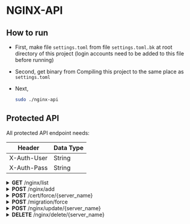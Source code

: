 # NGINX-API

## How to run

- First, make file `settings.toml` from file `settings.toml.bk` at root directory of this project (login accounts need to be added to this file before running)

- Second, get binary from Compiling this project to the same place as `settings.toml`

- Next,
  ```bash
  sudo ./nginx-api
  ```

</details>

## Protected API

All protected API endpoint needs:

| Header      | Data Type |
| ----------- | --------- |
| X-Auth-User | String    |
| X-Auth-Pass | String    |

<details close="close">
<summary><b>GET</b> /nginx/list</summary>

---

| Header | Data Type |
| ------ | --------- |
| None   | None      |

Body

```json

```

Response 200

```json
{
  "code": 200,
  "message": [
    {
      "server_name": "tellsela.com",
      "target_site": "http://koompi.com",
      "feature": "Proxy"
    },
    {
      "server_name": "selatell.com",
      "target_site": "http://koompi.com",
      "feature": "Redirect"
    }
  ]
}
```

| Error | Body                   |
| ----- | ---------------------- |
| 400   | actual_error_goes_here |
| 500   | actual_error_goes_here |

---

</details>

<details close="close">
<summary><b>POST</b> /nginx/add</summary>

---

| Header | Data Type |
| ------ | --------- |
| None   | None      |

Body

Use either appropriately

```json
{
  "server_name": "forwarder.koompi.com",
  "target_site": "http://localhost:8070",
  "feature": "Redirect"
}
```

**or**

```json
{
  "server_name": "forwarder.koompi.com",
  "target_site": [
    "http://localhost:8080",
    "http://localhost:8090",
    "http://localhost:8070"
  ],
  "feature": "Proxy"
}
```

| Variable    | Data Type                                                                                                                                                              |
| ----------- | ---------------------------------------------------------------------------------------------------------------------------------------------------------------------- |
| server_name | String: eg. rithy.org                                                                                                                                                  |
| target_site | Object Target Site with 2 Variable data and qty (Quantity)                                                                                                             |
| qty         | String: `Multiple` or `Single`                                                                                                                                         |
| data        | String: eg. https://weteka.org/user/rithy or String Array: ["http://localhost:3030", "http://localhost:2345"]                                                          |
| feature     | String: `Proxy` (forward without changing name) _or_ `Redirect` (forward changing name) _or_ `FileHost` (host a file server) _or_ `SPA` (host single page application) |

Response 200

```json
{
  "code": 200,
  "message": "Ok"
}
```

| Error | Body                   |
| ----- | ---------------------- |
| 400   | actual_error_goes_here |
| 500   | actual_error_goes_here |

- Note:
  - `THIS API TAKE LONG TIME`
  - `server_name` must be first DNS pointed to this nginx server IP before add, otherwise it will error certificate generation
  - `server_name` must not include SCHEMA and must not already existed
  - `target_site` must give `qty` in either _Single_ or _Multiple_, and data of _Single_ in a `String` while data of _Multiple_ is in a `String Array`
  - each item in `target_site` must be input in form of _SCHEMA://SUBDOMAIN.DOMAIN.TLD/WHATEVER_ otherwise it will error _BADREQUEST_
  - `feature` is **ENUM of Proxy, Redirect, FileHost, and SPA** on the backend

---

</details>

<details close="close">
<summary><b>POST</b> /cert/force/{server_name}</summary>

---

| Header | Data Type |
| ------ | --------- |
| None   | None      |

| Query Parameter | Data Type             |
| --------------- | --------------------- |
| server_name     | String: eg. rithy.org |

Body

```json

```

Response 200

```json
{
  "code": 200,
  "message": "Ok"
}
```

| Error | Body                   |
| ----- | ---------------------- |
| 400   | actual_error_goes_here |
| 500   | actual_error_goes_here |

- Note:
  - This API is for forcing the _CERTBOT_ to redo certificate. This is actually not neccessary for main process, but only for troubleshooting TLS

---

</details>

<details close="close">
<summary><b>POST</b> /migration/force</summary>

---

| Header | Data Type |
| ------ | --------- |
| None   | None      |

Body

```json

```

Response 200

```json
{
  "code": 200,
  "message": "Ok"
}
```

| Error | Body                   |
| ----- | ---------------------- |
| 400   | actual_error_goes_here |
| 500   | actual_error_goes_here |

- Note:
  - This API is for forcing the APP to rebuild Database in case of mismatch between file in directory and database rows

---

</details>

<details close="close">
<summary><b>POST</b> /nginx/update/{server_name}</summary>

---

| Header      | Data Type              |
| ----------- | ---------------------- |
| server_name | String; eg: koompi.com |

Body

```json
{
  "qty": "Multiple",
  "data": [
    "http://localhost:8080",
    "http://localhost:8090",
    "http://localhost:8070"
  ]
}
```

| Variable | Data Type                                                                                                       |
| -------- | --------------------------------------------------------------------------------------------------------------- |
| qty      | String: `Multiple` or `Single`                                                                                  |
| data     | String: eg. https://weteka.org/user/rithy or String Array: ["https://localhost:3030", "https://localhost:2345"] |

Response 200

```json
{
  "code": 200,
  "message": "Ok"
}
```

| Error | Body                   |
| ----- | ---------------------- |
| 400   | actual_error_goes_here |
| 500   | actual_error_goes_here |

---

</details>

<details close="close">
<summary><b>DELETE</b> /nginx/delete/{server_name}</summary>

---

| Header | Data Type |
| ------ | --------- |
| None   | None      |

| Query Parameter | Data Type             |
| --------------- | --------------------- |
| server_name     | String: eg. rithy.org |

Body

```json

```

Response 200

```json
{
  "code": 200,
  "message": "Ok"
}
```

| Error | Body                   |
| ----- | ---------------------- |
| 400   | actual_error_goes_here |
| 500   | actual_error_goes_here |

- Note:
  - If `server_name` does not exist, it will error _BADREQUEST_

---

</details>
